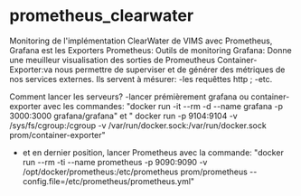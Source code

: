 # prometheus_clearwater
Monitoring de l'implémentation ClearWater de VIMS avec Prometheus, Grafana est les Exporters
Prometheus: Outils de monitoring
Grafana: Donne une meuilleur visualisation des sorties de Promeutheus
Container-Exporter:va nous permettre de superviser et de générer des métriques de nos services externes. Ils servent à mésurer:
  -les requêttes http ;
  -etc.

Comment lancer les serveurs?
-lancer prémièrement grafana ou container-exporter avec les commandes:
"docker run -it --rm -d --name grafana -p 3000:3000  grafana/grafana" et " docker run -p 9104:9104 -v /sys/fs/cgroup:/cgroup            -v /var/run/docker.sock:/var/run/docker.sock prom/container-exporter"

- et en dernier position, lancer Prometheus avec la commande:
"docker run --rm -ti  --name prometheus -p 9090:9090 -v /opt/docker/prometheus:/etc/prometheus prom/prometheus --config.file=/etc/prometheus/prometheus.yml"

